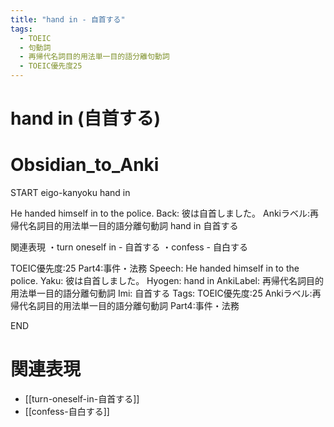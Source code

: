 ```yaml
---
title: "hand in - 自首する"
tags:
  - TOEIC
  - 句動詞
  - 再帰代名詞目的用法単一目的語分離句動詞
  - TOEIC優先度25
---
```


# hand in (自首する)

# Obsidian_to_Anki
START
eigo-kanyoku
hand in

He handed himself in to the police.
Back: 
彼は自首しました。
Ankiラベル:再帰代名詞目的用法単一目的語分離句動詞
hand in
自首する

関連表現
・turn oneself in - 自首する
・confess - 自白する

TOEIC優先度:25
Part4:事件・法務
Speech: He handed himself in to the police.
Yaku: 彼は自首しました。
Hyogen: hand in
AnkiLabel: 再帰代名詞目的用法単一目的語分離句動詞
Imi: 自首する
Tags: TOEIC優先度:25 Ankiラベル:再帰代名詞目的用法単一目的語分離句動詞 Part4:事件・法務
<!--ID: 1752099912596-->
END

# 関連表現
- [[turn-oneself-in-自首する]]
- [[confess-自白する]] 